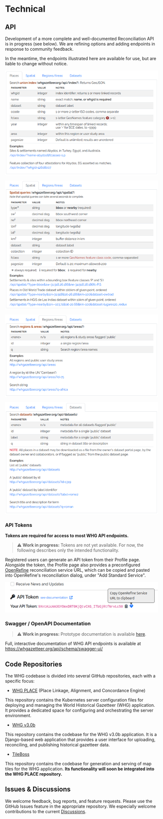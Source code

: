 # Technical

## API

Development of a more complete and well-documented Reconciliation API is in progress (see below). We are refining options and adding
endpoints in response to community feedback.

In the meantime, the endpoints illustrated here are available for use, but are liable to change without notice.

![img_20.png](img_20.png)

![img_19.png](img_19.png)

![img_18.png](img_18.png)

![img_17.png](img_17.png)


### API Tokens

**Tokens are required for access to most WHG API endpoints.**

> ⚠️ **Work in progress:** Tokens are not yet available. For now, the following describes only the intended functionality.

Registered users can generate an API token from their Profile page. 
Alongside the token, the Profile page also provides a preconfigured [OpenRefine](https://openrefine.org/) reconciliation service URL, which can be copied and pasted into OpenRefine's reconciliation dialog, 
under "Add Standard Service".

![img_22.png](img_22.png)


### Swagger / OpenAPI Documentation

> ⚠️ **Work in progress:** Prototype documentation is available [here](https://dev.whgazetteer.org/api/schema/swagger-ui/).

Full, interactive documentation of WHG API endpoints is available at https://whgazetteer.org/api/schema/swagger-ui/


## Code Repositories

The WHG codebase is divided into several GitHub repositories, each with a specific focus:

* [WHG PLACE](https://github.com/WorldHistoricalGazetteer/place) (Place Linkage, Alignment, and Concordance Engine)

This repository contains the Kubernetes server configuration files for deploying and managing the World Historical
Gazetteer (WHG) application. It provides a dedicated space for configuring and orchestrating the server environment.

* [WHG v3.0b](https://github.com/WorldHistoricalGazetteer/whg3)

This repository contains the codebase for the WHG v3.0b application. It is a Django-based web application that provides
a user interface for uploading, reconciling, and publishing historical gazetteer data.

* [TileBoss](https://github.com/WorldHistoricalGazetteer/tileboss)

This repository contains the codebase for generation and serving of map tiles for the WHG application. **Its
functionality will soon be integrated into the WHG PLACE repository.**

## Issues & Discussions

We welcome feedback, bug reports, and feature requests. Please use the GitHub Issues feature in the appropriate
repository. We especially welcome contributions to the
current [Discussions](https://github.com/orgs/WorldHistoricalGazetteer/discussions).


